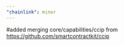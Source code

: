 ```yaml
---
"chainlink": minor
---
```


#added merging core/capabilities/ccip from https://github.com/smartcontractkit/ccip
